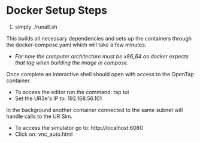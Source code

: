 # Docker Setup Steps

1. simply ./runall.sh

This builds all necessary dependencies and sets up the containers through the docker-compose.yaml which will take a few minutes.
 - *For now the computer architecture must be x86_64 as docker expects that tag when building the image in compose.*

Once complete an interactive shell should open with access to the OpenTap container.
 - To access the editor run the command: tap tui
 - Set the UR3e's IP to: 192.168.56.101

 In the background another container connected to the same subnet will handle calls to the UR Sim.
  - To access the simulator go to: http://localhost:6080
  - Click on: vnc_auto.html
